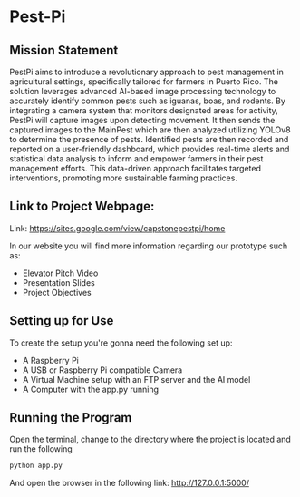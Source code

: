 
# Pest-Pi

## Mission Statement
PestPi aims to introduce a revolutionary approach to pest management in agricultural settings, specifically tailored for farmers in Puerto Rico. The solution leverages advanced AI-based image processing technology to accurately identify common pests such as iguanas, boas, and rodents. By integrating a camera system that monitors designated areas for activity, PestPi will capture images upon detecting movement. It then sends the captured images to the MainPest which are then analyzed utilizing YOLOv8 to determine the presence of pests. Identified pests are then recorded and reported on a user-friendly dashboard, which provides real-time alerts and statistical data analysis to inform and empower farmers in their pest management efforts. This data-driven approach facilitates targeted interventions, promoting more sustainable farming practices. 

## Link to Project Webpage:

Link: https://sites.google.com/view/capstonepestpi/home

In our website you will find more information regarding our prototype such as:

- Elevator Pitch Video
- Presentation Slides
- Project Objectives

## Setting up for Use
To create the setup you're gonna need the following set up:

- A Raspberry Pi 
- A USB or Raspberry Pi compatible Camera
- A Virtual Machine setup with an FTP server and the AI model
- A Computer with the app.py running

## Running the Program
Open the terminal, change to the directory where the project is located and run the following
```bash
python app.py 

```

And open the browser in the following link: http://127.0.0.1:5000/
